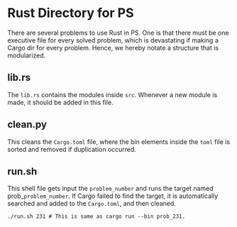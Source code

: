 # Rust Directory for PS
There are several problems to use Rust in PS. One is that there must be one executive file for every solved problem, which 
is devastating if making a Cargo dir for every problem. Hence, we hereby notate a structure that is modularized.

## lib.rs
The `lib.rs` contains the modules inside `src`. Whenever a new module is made, it should be added in this file.

## clean.py
This cleans the `Cargo.toml` file, where the bin elements inside the `toml` file is sorted and removed if duplication occurred.

## run.sh
This shell file gets input the `problem_number` and runs the target named prob_`problem_number`. If Cargo failed to find the target, it is automatically searched and added to the `Cargo.toml`, and then cleaned. 
```Shell
./run.sh 231 # This is same as cargo run --bin prob_231.
```